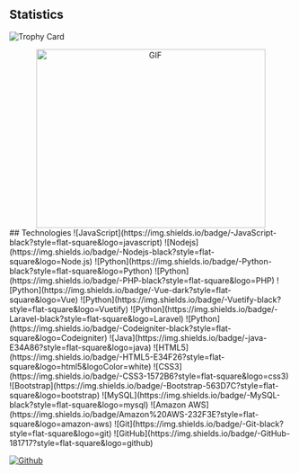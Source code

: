 ## Statistics
![Trophy Card](https://github-profile-trophy.vercel.app/?username=mrpostman02)
<div align ="center">
 <img align="center" alt="GIF" src="https://github.com/mrpostman02/mrpostman02/blob/main/coding.gif?raw=true" width="408" height="318" />
</div>
## Technologies
![JavaScript](https://img.shields.io/badge/-JavaScript-black?style=flat-square&logo=javascript)
![Nodejs](https://img.shields.io/badge/-Nodejs-black?style=flat-square&logo=Node.js)
![Python](https://img.shields.io/badge/-Python-black?style=flat-square&logo=Python)
![Python](https://img.shields.io/badge/-PHP-black?style=flat-square&logo=PHP)
![Python](https://img.shields.io/badge/-Vue-dark?style=flat-square&logo=Vue)
![Python](https://img.shields.io/badge/-Vuetify-black?style=flat-square&logo=Vuetify)
![Python](https://img.shields.io/badge/-Laravel-black?style=flat-square&logo=Laravel)
![Python](https://img.shields.io/badge/-Codeigniter-black?style=flat-square&logo=Codeigniter)
![Java](https://img.shields.io/badge/-java-E34A86?style=flat-square&logo=java)
![HTML5](https://img.shields.io/badge/-HTML5-E34F26?style=flat-square&logo=html5&logoColor=white)
![CSS3](https://img.shields.io/badge/-CSS3-1572B6?style=flat-square&logo=css3)
![Bootstrap](https://img.shields.io/badge/-Bootstrap-563D7C?style=flat-square&logo=bootstrap)
![MySQL](https://img.shields.io/badge/-MySQL-black?style=flat-square&logo=mysql)
![Amazon AWS](https://img.shields.io/badge/Amazon%20AWS-232F3E?style=flat-square&logo=amazon-aws)
![Git](https://img.shields.io/badge/-Git-black?style=flat-square&logo=git)
![GitHub](https://img.shields.io/badge/-GitHub-181717?style=flat-square&logo=github)

[![Github](https://img.shields.io/github/followers/mrpostman02?label=Follow&style=social)](https://github.com/mrpostman02)

